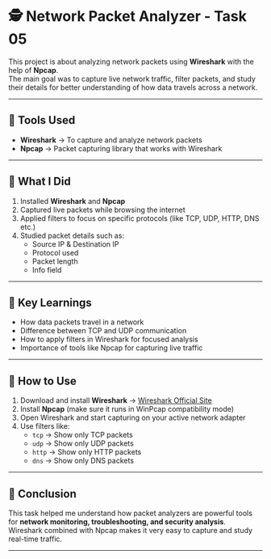# 🕵️ Network Packet Analyzer - Task 05  

This project is about analyzing network packets using **Wireshark** with the help of **Npcap**.  
The main goal was to capture live network traffic, filter packets, and study their details for better understanding of how data travels across a network.  

---

## 📌 Tools Used  
- **Wireshark** → To capture and analyze network packets  
- **Npcap** → Packet capturing library that works with Wireshark  

---

## 📖 What I Did  
1. Installed **Wireshark** and **Npcap**  
2. Captured live packets while browsing the internet  
3. Applied filters to focus on specific protocols (like TCP, UDP, HTTP, DNS etc.)  
4. Studied packet details such as:  
   - Source IP & Destination IP  
   - Protocol used  
   - Packet length  
   - Info field  

---



## 🎯 Key Learnings  
- How data packets travel in a network  
- Difference between TCP and UDP communication  
- How to apply filters in Wireshark for focused analysis  
- Importance of tools like Npcap for capturing live traffic  

---

## 🚀 How to Use  
1. Download and install **Wireshark** → [Wireshark Official Site](https://www.wireshark.org/)  
2. Install **Npcap** (make sure it runs in WinPcap compatibility mode)  
3. Open Wireshark and start capturing on your active network adapter  
4. Use filters like:  
   - `tcp` → Show only TCP packets  
   - `udp` → Show only UDP packets  
   - `http` → Show only HTTP packets  
   - `dns` → Show only DNS packets  

---

## 📌 Conclusion  
This task helped me understand how packet analyzers are powerful tools for **network monitoring, troubleshooting, and security analysis**.  
Wireshark combined with Npcap makes it very easy to capture and study real-time traffic.  

---
